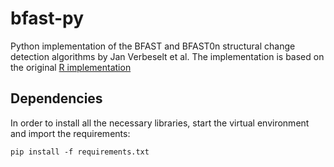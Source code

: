 # bfast-py
Python implementation of the BFAST and BFAST0n structural change detection algorithms 
by Jan Verbeselt et al. The implementation is based on the original 
[R implementation](https://github.com/bfast2/bfast)

## Dependencies
In order to install all the necessary libraries, start the virtual environment and import
the requirements:

`pip install -f requirements.txt`
